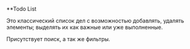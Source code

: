 **Todo List


Это классический список дел с возможностью добавлять, удалять элементы; выделять их как важные или уже выполненные.

Присутствует поиск, а так же фильтры.
